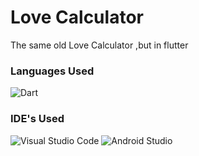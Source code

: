 # Love Calculator


The same old Love Calculator ,but in flutter

### Languages Used
![Dart](https://img.shields.io/badge/dart-%230175C2.svg?style=for-the-badge&logo=dart&logoColor=white)

### IDE's Used
![Visual Studio Code](https://img.shields.io/badge/Visual%20Studio%20Code-0078d7.svg?style=for-the-badge&logo=visual-studio-code&logoColor=white)
![Android Studio](https://img.shields.io/badge/Android%20Studio-3DDC84.svg?style=for-the-badge&logo=android-studio&logoColor=white)

